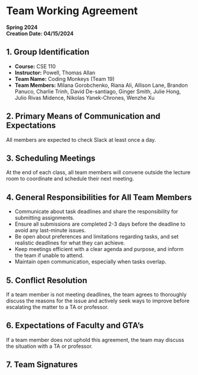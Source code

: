 # Team Working Agreement
**Spring 2024**  
**Creation Date: 04/15/2024**

## 1. Group Identification
- **Course:** CSE 110
- **Instructor:** Powell, Thomas Allan
- **Team Name:** Coding Monkeys (Team 19)
- **Team Members:** Milana Gorobchenko, Riana Ali, Allison Lane, Brandon Panuco, Charlie Trinh, David De-santiago, Ginger Smith, Julie Hong, Julio Rivas Midence, Nikolas Yanek-Chrones, Wenzhe Xu

## 2. Primary Means of Communication and Expectations
All members are expected to check Slack at least once a day.

## 3. Scheduling Meetings
At the end of each class, all team members will convene outside the lecture room to coordinate and schedule their next meeting.

## 4. General Responsibilities for All Team Members
- Communicate about task deadlines and share the responsibility for submitting assignments.
- Ensure all submissions are completed 2-3 days before the deadline to avoid any last-minute issues.
- Be open about preferences and limitations regarding tasks, and set realistic deadlines for what they can achieve.
- Keep meetings efficient with a clear agenda and purpose, and inform the team if unable to attend.
- Maintain open communication, especially when tasks overlap.

## 5. Conflict Resolution
If a team member is not meeting deadlines, the team agrees to thoroughly discuss the reasons for the issue and actively seek ways to improve before escalating the matter to a TA or professor.

## 6. Expectations of Faculty and GTA’s
If a team member does not uphold this agreement, the team may discuss the situation with a TA or professor.

## 7. Team Signatures
